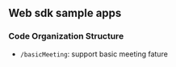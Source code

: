 ## Web sdk sample apps

### Code Organization Structure

- `/basicMeeting`: support basic meeting fature